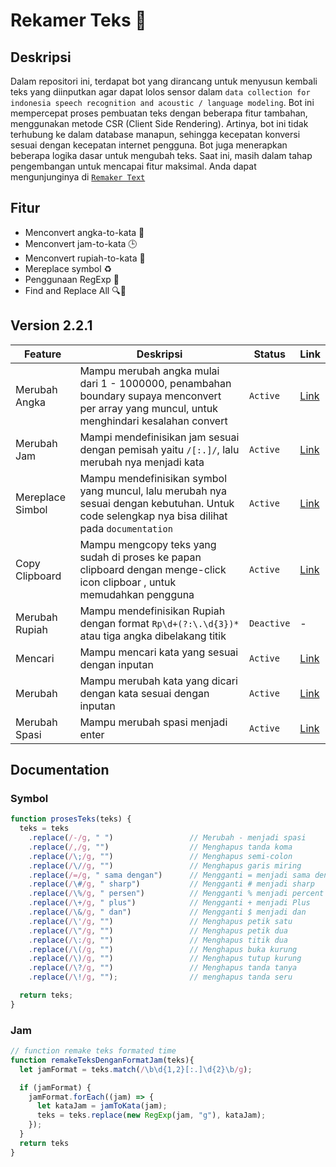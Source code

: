 # Rekamer Teks 🚀

## Deskripsi

Dalam repositori ini, terdapat bot yang dirancang untuk menyusun kembali teks yang diinputkan agar dapat lolos sensor dalam `data collection for indonesia speech recognition and acoustic / language modeling`. Bot ini mempercepat proses pembuatan teks dengan beberapa fitur tambahan, menggunakan metode CSR (Client Side Rendering). Artinya, bot ini tidak terhubung ke dalam database manapun, sehingga kecepatan konversi sesuai dengan kecepatan internet pengguna. Bot juga menerapkan beberapa logika dasar untuk mengubah teks. Saat ini, masih dalam tahap pengembangan untuk mencapai fitur maksimal. Anda dapat mengunjunginya di [`Remaker Text`](https://panntod.github.io/Remaker-Text)


## Fitur

- Menconvert angka-to-kata 📝
- Menconvert jam-to-kata 🕒
- Menconvert rupiah-to-kata 💸
- Mereplace symbol ♻️
- Penggunaan RegExp 🧩
- Find and Replace All 🔍🔄  

## Version 2.2.1

| Feature | Deskripsi | Status | Link |
| --- | --- | --- | --- |
| Merubah Angka | Mampu merubah angka mulai dari 1 - 1000000, penambahan boundary supaya menconvert per array yang muncul, untuk menghindari kesalahan convert   | `Active` | [Link](https://panntod.github.io/Remaker-Text/) |
| Merubah Jam | Mampi mendefinisikan jam sesuai dengan pemisah yaitu `/[:.]/`, lalu merubah nya menjadi kata  | `Active` |  [Link](https://panntod.github.io/Remaker-Text/) |
| Mereplace Simbol| Mampu mendefinisikan symbol yang muncul, lalu merubah nya sesuai dengan kebutuhan. Untuk code selengkap nya bisa dilihat pada `documentation` | `Active` | [Link](https://panntod.github.io/Remaker-Text/) |
| Copy Clipboard | Mampu mengcopy teks yang sudah di proses ke papan clipboard dengan menge-click icon clipboar , untuk memudahkan pengguna | `Active` | [Link](https://panntod.github.io/Remaker-Text/) |
| Merubah Rupiah | Mampu mendefinisikan Rupiah dengan format `Rp\d+(?:\.\d{3})*` atau tiga angka dibelakang titik | `Deactive` | - |
| Mencari | Mampu mencari kata yang sesuai dengan inputan | `Active` | [Link](https://panntod.github.io/Remaker-Text/find) |
| Merubah | Mampu merubah kata yang dicari dengan kata sesuai dengan inputan | `Active` | [Link](https://panntod.github.io/Remaker-Text/find) |
| Merubah Spasi | Mampu merubah spasi menjadi enter | `Active` | [Link](https://panntod.github.io/Remaker-Text/remakeEnter) |


## Documentation  

### Symbol
```js
function prosesTeks(teks) {
  teks = teks
    .replace(/-/g, " ")                 // Merubah - menjadi spasi
    .replace(/,/g, "")                  // Menghapus tanda koma
    .replace(/\;/g, "")                 // Menghapus semi-colon
    .replace(/\//g, "")                 // Menghapus garis miring
    .replace(/=/g, " sama dengan")      // Mengganti = menjadi sama dengan
    .replace(/\#/g, " sharp")           // Mengganti # menjadi sharp
    .replace(/\%/g, " persen")          // Mengganti % menjadi percent
    .replace(/\+/g, " plus")            // Mengganti + menjadi Plus
    .replace(/\&/g, " dan")             // Mengganti $ menjadi dan
    .replace(/\'/g, "")                 // Menghapus petik satu
    .replace(/\"/g, "")                 // Menghapus petik dua
    .replace(/\:/g, "")                 // Menghapus titik dua
    .replace(/\(/g, "")                 // Menghapus buka kurung
    .replace(/\)/g, "")                 // Menghapus tutup kurung
    .replace(/\?/g, "")                 // Menghapus tanda tanya
    .replace(/\!/g, "");                // menghapus tanda seru

  return teks;
}
```
### Jam
```js
// function remake teks formated time
function remakeTeksDenganFormatJam(teks){
  let jamFormat = teks.match(/\b\d{1,2}[:.]\d{2}\b/g);

  if (jamFormat) {
    jamFormat.forEach((jam) => {
      let kataJam = jamToKata(jam);
      teks = teks.replace(new RegExp(jam, "g"), kataJam);
    });
  }
  return teks
}
```